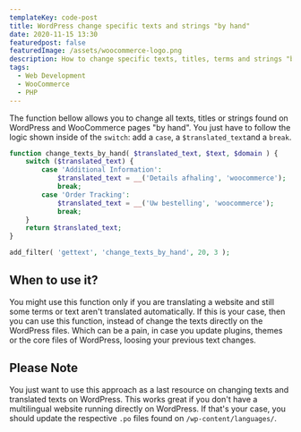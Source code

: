 ```yaml
---
templateKey: code-post
title: WordPress change specific texts and strings "by hand"
date: 2020-11-15 13:30
featuredpost: false
featuredImage: /assets/woocommerce-logo.png
description: How to change specific texts, titles, terms and strings "by hand" on WordPress or WooCommerce? Find it out on this post.
tags:
  - Web Development
  - WooCommerce
  - PHP
---
```


The function bellow allows you to change all texts, titles or strings found on WordPress and WooCommerce pages "by hand". You just have to follow the logic shown inside of the `switch`: add a `case`, a `$translated_text`and a `break`.

```php
function change_texts_by_hand( $translated_text, $text, $domain ) {
    switch ($translated_text) {
        case 'Additional Information':
            $translated_text = __('Details afhaling', 'woocommerce');
            break;
        case 'Order Tracking':
            $translated_text = __('Uw bestelling', 'woocommerce');
            break;
    }
    return $translated_text;
}

add_filter( 'gettext', 'change_texts_by_hand', 20, 3 );
```

## When to use it?

You might use this function only if you are translating a website and still some terms or text aren't translated automatically. If this is your case, then you can use this function, instead of change the texts directly on the WordPress files. Which can be a pain, in case you update plugins, themes or the core files of WordPress, loosing your previous text changes.

## Please Note

You just want to use this approach as a last resource on changing texts and translated texts on WordPress. This works great if you don't have a multilingual website running directly on WordPress. If that's your case, you should update the respective `.po` files found on `/wp-content/languages/`.
